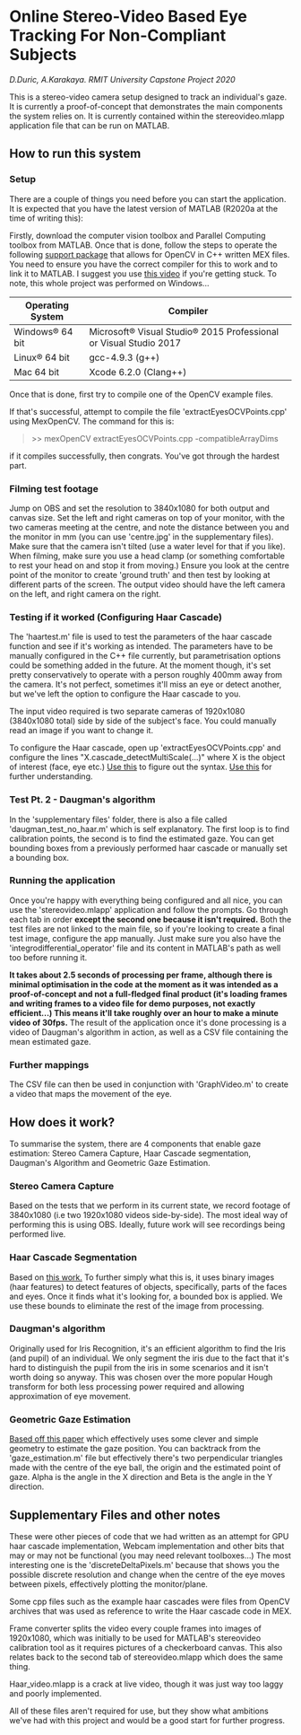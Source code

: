 # Online Stereo-Video Based Eye Tracking For Non-Compliant Subjects
*D.Duric, A.Karakaya. RMIT University Capstone Project 2020*

This is a stereo-video camera setup designed to track an individual's gaze. It is currently a proof-of-concept that demonstrates the main components the system relies on.
It is currently contained within the stereovideo.mlapp application file that can be run on MATLAB.

## How to run this system

### Setup
There are a couple of things you need before you can start the application. It is expected that you have the latest version of MATLAB (R2020a at the time of writing this):

Firstly, download the computer vision toolbox and Parallel Computing toolbox from MATLAB. Once that is done, follow the steps to operate the following [support package](https://www.mathworks.com/help/vision/ug/install-and-use-computer-vision-toolbox-opencv-interface.html) that allows for OpenCV in C++ written MEX files. You need to ensure you have the correct compiler for this to work and to link it to MATLAB. I suggest you use [this video](https://www.mathworks.com/videos/using-opencv-with-matlab-97710.html) if you're getting stuck. To note, this whole project was performed on Windows...

| Operating System | Compiler                                                          |
|------------------|-------------------------------------------------------------------|
| Windows® 64 bit  | Microsoft® Visual Studio® 2015 Professional or Visual Studio 2017 |
| Linux® 64 bit    | gcc-4.9.3 (g++)                                                   |
| Mac 64 bit       | Xcode 6.2.0 (Clang++)                                             |

Once that is done, first try to compile one of the OpenCV example files.

If that's successful, attempt to compile the file 'extractEyesOCVPoints.cpp' using MexOpenCV. The command for this is:
> \>\> mexOpenCV extractEyesOCVPoints.cpp -compatibleArrayDims

if it compiles successfully, then congrats. You've got through the hardest part.

### Filming test footage
Jump on OBS and set the resolution to 3840x1080 for both output and canvas size. Set the left and right cameras on top of your monitor, with the two cameras meeting at the centre, and note the distance between you and the monitor in mm (you can use 'centre.jpg' in the supplementary files). Make sure that the camera isn't tilted (use a water level for that if you like). When filming, make sure you use a head clamp (or something comfortable to rest your head on and stop it from moving.) Ensure you look at the centre point of the monitor to create 'ground truth' and then test by looking at different parts of the screen. The output video should have the left camera on the left, and right camera on the right.

### Testing if it worked (Configuring Haar Cascade)
The 'haartest.m' file is used to test the parameters of the haar cascade function and see if it's working as intended. The parameters have to be manually configured in the C++ file currently, but parametrisation options could be something added in the future. At the moment though, it's set pretty conservatively to operate with a person roughly 400mm away from the camera. It's not perfect, sometimes it'll miss an eye or detect another, but we've left the option to configure the Haar cascade to you.

The input video required is two separate cameras of 1920x1080 (3840x1080 total) side by side of the subject's face. You could manually read an image if you want to change it.

To configure the Haar cascade, open up 'extractEyesOCVPoints.cpp' and configure the lines "X.cascade_detectMultiScale(...)" where X is the object of interest (face, eye etc.)
[Use this](https://docs.opencv.org/3.4/d1/de5/classcv_1_1CascadeClassifier.html#aaf8181cb63968136476ec4204ffca498) to figure out the syntax. [Use this](https://stackoverflow.com/questions/20801015/recommended-values-for-opencv-detectmultiscale-parameters) for further understanding.

### Test Pt. 2 - Daugman's algorithm
In the 'supplementary files' folder, there is also a file called 'daugman_test_no_haar.m' which is self explanatory. The first loop is to find calibration points, the second is to find the estimated gaze. You can get bounding boxes from a previously performed haar cascade or manually set a bounding box.

### Running the application
Once you're happy with everything being configured and all nice, you can use the 'stereovideo.mlapp' application and follow the prompts. Go through each tab in order **except the second one because it isn't required.** Both the test files are not linked to the main file, so if you're looking to create a final test image, configure the app manually. Just make sure you also have the 'integrodifferential_operator' file and its content in MATLAB's path as well too before running it. 

**It takes about 2.5 seconds of processing per frame, although there is minimal optimisation in the code at the moment as it was intended as a proof-of-concept and not a full-fledged final product (it's loading frames and writing frames to a video file for demo purposes, not exactly efficient...) This means it'll take roughly over an hour to make a minute video of 30fps.** The result of the application once it's done processing is a video of Daugman's algorithm in action, as well as a CSV file containing the mean estimated gaze.

### Further mappings
The CSV file can then be used in conjunction with 'GraphVideo.m' to create a video that maps the movement of the eye. 

## How does it work?
To summarise the system, there are 4 components that enable gaze estimation: Stereo Camera Capture, Haar Cascade segmentation, Daugman's Algorithm and Geometric Gaze Estimation.

### Stereo Camera Capture

Based on the tests that we perform in its current state, we record footage of 3840x1080 (i.e two 1920x1080 videos side-by-side). The most ideal way of performing this is using OBS. Ideally, future work will see recordings being performed live.

### Haar Cascade Segmentation
Based on [this work.](https://en.wikipedia.org/wiki/Viola%E2%80%93Jones_object_detection_framework)
To further simply what this is, it uses binary images (haar features) to detect features of objects, specifically, parts of the faces and eyes. Once it finds what it's looking for, a bounded box is applied. We use these bounds to eliminate the rest of the image from processing.

### Daugman's algorithm
Originally used for Iris Recognition, it's an efficient algorithm to find the Iris (and pupil) of an individual. We only segment the iris due to the fact that it's hard to distinguish the pupil from the iris in some scenarios and it isn't worth doing so anyway. This was chosen over the more popular Hough transform for both less processing power required and allowing approximation of eye movement.

### Geometric Gaze Estimation
[Based off this paper](https://ieeexplore.ieee.org/document/7820784) which effectively uses some clever and simple geometry to estimate the gaze position. You can backtrack from the 'gaze_estimation.m' file but effectively there's two perpendicular triangles made with the centre of the eye ball, the origin and the estimated point of gaze. Alpha is the  angle in the X direction and Beta is the angle in the Y direction.

## Supplementary Files and other notes
These were other pieces of code that we had written as an attempt for GPU haar cascade implementation, Webcam implementation and other bits that may or may not be functional (you may need relevant toolboxes...) The most interesting one is the 'discreteDeltaPixels.m' because that shows you the possible discrete resolution and change when the centre of the eye moves between pixels, effectively plotting the monitor/plane. 

Some cpp files such as the example haar cascades were files from OpenCV archives that was used as reference to write the Haar cascade code in MEX. 

Frame converter splits the video every couple frames into images of 1920x1080, which was initially to be used for MATLAB's stereovideo calibration tool as it requires pictures of a checkerboard canvas. This also relates back to the second tab of stereovideo.mlapp which does the same thing. 

Haar_video.mlapp is a crack at live video, though it was just way too laggy and poorly implemented.

All of these files aren't required for use, but they show what ambitions we've had with this project  and would be a good start for further progress.

